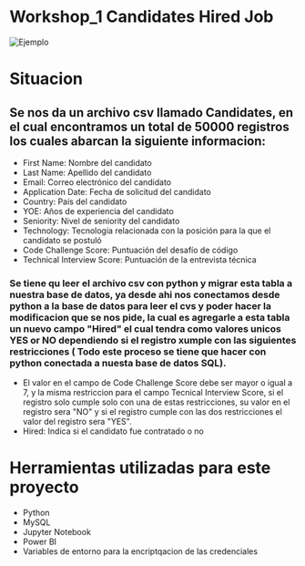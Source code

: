 ﻿# Workshop_1 Candidates Hired Job

![Ejemplo](https://ix-cdn.b2e5.com/images/208444/208444_30e22a1f13434888a1e7b330d0bf087f_1600957198.png)

# Situacion
## Se nos da un archivo csv llamado Candidates, en el cual encontramos un total de 50000 registros los cuales abarcan la siguiente informacion: 
- First Name: Nombre del candidato
- Last Name: Apellido del candidato
- Email: Correo electrónico del candidato
- Application Date: Fecha de solicitud del candidato
- Country: País del candidato
- YOE: Años de experiencia del candidato
- Seniority: Nivel de seniority del candidato
- Technology: Tecnología relacionada con la posición para la que el candidato se postuló
- Code Challenge Score: Puntuación del desafío de código
- Technical Interview Score: Puntuación de la entrevista técnica
### Se tiene qu leer el archivo csv con python y migrar esta tabla a nuestra base de datos, ya desde ahi nos conectamos desde python a la base de datos para leer el cvs y poder hacer la modificacion que se nos pide, la cual es agregarle a esta tabla un nuevo campo "Hired" el cual tendra como valores unicos YES or NO dependiendo si el registro xumple con las siguientes restricciones ( Todo este proceso se tiene que hacer con python conectada a nuesta base de datos SQL).
- El valor en el campo de Code Challenge Score debe ser mayor o igual a 7, y la misma restriccion para el campo Tecnical Interview Score, si el registro solo cumple solo con una de estas restricciones, su valor en el registro sera "NO" y si el registro cumple con las dos restricciones el valor del registro sera "YES".
- Hired: Indica si el candidato fue contratado o no
# Herramientas utilizadas para este proyecto
- Python
- MySQL
- Jupyter Notebook
- Power BI
- Variables de entorno para la encriptqacion de las credenciales
